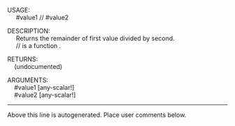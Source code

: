 USAGE:  
&nbsp;&nbsp;&nbsp;&nbsp;&nbsp;#value1&nbsp;//&nbsp;#value2  
  
DESCRIPTION:  
&nbsp;&nbsp;&nbsp;&nbsp;&nbsp;Returns&nbsp;the&nbsp;remainder&nbsp;of&nbsp;first&nbsp;value&nbsp;divided&nbsp;by&nbsp;second.  
&nbsp;&nbsp;&nbsp;&nbsp;&nbsp;//&nbsp;is&nbsp;a&nbsp;function&nbsp;.  
  
RETURNS:  
&nbsp;&nbsp;&nbsp;&nbsp;(undocumented)  
  
ARGUMENTS:  
&nbsp;&nbsp;&nbsp;&nbsp;#value1&nbsp;[any-scalar!]  
&nbsp;&nbsp;&nbsp;&nbsp;#value2&nbsp;[any-scalar!]  
___
Above this line is autogenerated. Place user comments below.